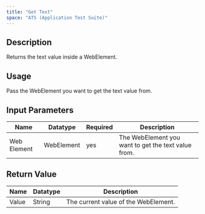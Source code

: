 ```yaml
---
title: "Get Text"
space: "ATS (Application Test Suite)"
---
```

## Description

Returns the text value inside a WebElement.

## Usage

Pass the WebElement you want to get the text value from.

## Input Parameters

Name | Datatype | Required | Description
---- |--------| -------|---------------
Web Element | WebElement | yes | The WebElement you want to get the text value from.

## Return Value

Name | Datatype | Description
---- | --------- | ---------------
Value | String | The current value of the WebElement.
